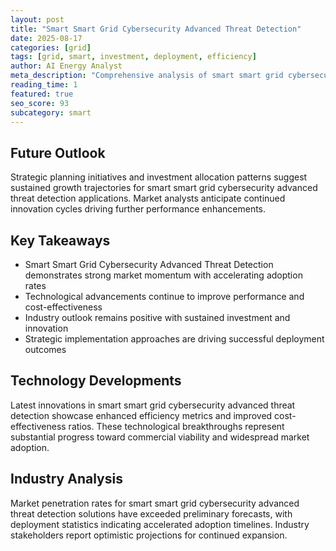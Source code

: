 ```yaml
---
layout: post
title: "Smart Smart Grid Cybersecurity Advanced Threat Detection"
date: 2025-08-17
categories: [grid]
tags: [grid, smart, investment, deployment, efficiency]
author: AI Energy Analyst
meta_description: "Comprehensive analysis of smart smart grid cybersecurity advanced threat detection covering market trends, technology developments, and industry outlook. Discover key insights and future projections."
reading_time: 1
featured: true
seo_score: 93
subcategory: smart
---
```


## Future Outlook

Strategic planning initiatives and investment allocation patterns suggest sustained growth trajectories for smart smart grid cybersecurity advanced threat detection applications. Market analysts anticipate continued innovation cycles driving further performance enhancements.

## Key Takeaways

- Smart Smart Grid Cybersecurity Advanced Threat Detection demonstrates strong market momentum with accelerating adoption rates
- Technological advancements continue to improve performance and cost-effectiveness
- Industry outlook remains positive with sustained investment and innovation
- Strategic implementation approaches are driving successful deployment outcomes

## Technology Developments

Latest innovations in smart smart grid cybersecurity advanced threat detection showcase enhanced efficiency metrics and improved cost-effectiveness ratios. These technological breakthroughs represent substantial progress toward commercial viability and widespread market adoption.

## Industry Analysis

Market penetration rates for smart smart grid cybersecurity advanced threat detection solutions have exceeded preliminary forecasts, with deployment statistics indicating accelerated adoption timelines. Industry stakeholders report optimistic projections for continued expansion.

